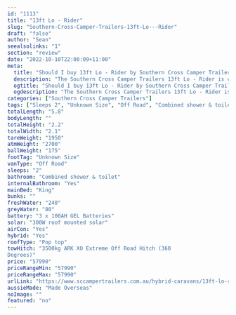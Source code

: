 ```yaml
---
id: "1113"
title: "13ft Lo - Rider"
slug: "Southern-Cross-Camper-Trailers-13ft-Lo---Rider"
draft: "false"
author: "Sean"
seealsolinks: "1"
section: "review"
date: "2022-10-10T22:00:09+11:00"
meta:
  title: "Should I buy 13ft Lo - Rider by Southern Cross Camper Trailers?"
  description: "The Southern Cross Camper Trailers 13ft Lo - Rider is classed as Off Road, and sleeps 2 people. It is Made Overseas and comes in at Unknown Size. It generally has Combined shower & toilet."
  ogtitle: "Should I buy 13ft Lo - Rider by Southern Cross Camper Trailers?"
  ogdescription: "The Southern Cross Camper Trailers 13ft Lo - Rider is classed as Off Road, and sleeps 2 people. It is Made Overseas and comes in at Unknown Size. It generally has Combined shower & toilet."
categories: ["Southern Cross Camper Trailers"]
tags: ["Sleeps 2", "Unknown Size", "Off Road", "Combined shower & toilet", "Pop top", "50 - 60k"]
totalLength: "5.8"
bodyLength: ""
totalHeight: "2.2"
totalWidth: "2.1"
tareWeight: "1950"
atmWeight: "2700"
ballWeight: "175"
footTag: "Unknown Size"
vanType: "Off Road"
sleeps: "2"
bathroom: "Combined shower & toilet"
internalBathroom: "Yes"
mainBed: "King"
bunks: ""
freshWater: "240"
greyWater: "80"
battery: "3 x 100AH GEL Batteries"
solar: "300W roof mounted solar"
airCon: "Yes"
hybrid: "Yes"
roofType: "Pop top"
towHitch: "3500kg ARK XO Extreme Off Road Hitch (360
Degrees)"
price: "57990"
priceRangeMin: "57990"
priceRangeMax: "57990"
urlLink: "https://www.sccampertrailers.com.au/hybrid-caravans/13ft-lo-rider-2200mm-maximum-height"
aussieMade: "Made Overseas"
noImage: ""
featured: "no"
---
```

